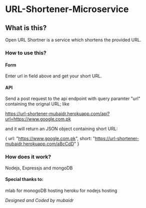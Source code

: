 # URL-Shortener-Microservice

## What is this?

Open URL Shortner is a service which shortens the provided URL.

### How to use this?

#### Form

Enter url in field above and get your short URL.

#### API

Send a post request to the api endpoint with query paramter "url" containing the orignal URL; like 

https://url-shortener-mubaidr.herokuapp.com/api?url=https://www.google.com.pk 

and it will return an JSON object containing short URL:

{ url: "https://www.google.com.pk", short: "https://url-shortener-mubaidr.herokuapp.com/aBcCdD" }

### How does it work?

Nodejs, Expressjs and mongoDB

#### Special thanks to:
mlab for monogoDB hosting
heroku for nodejs hosting


*Designed and Coded by mubaidr*
